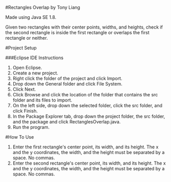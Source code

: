 #Rectangles Overlap by Tony Liang

Made using Java SE 1.8.

Given two rectangles with their center points, widths, and heights, check if the second rectangle is inside the first rectangle or overlaps the first rectangle or neither.

#Project Setup

###Eclipse IDE Instructions
1. Open Eclipse.
2. Create a new project.
3. Right click the folder of the project and click Import.
4. Drop down the General folder and click File System.
5. Click Next.
6. Click Browse and click the location of the folder that contains the src folder and its files to import.
7. On the left side, drop down the selected folder, click the src folder, and click Finish.
8. In the Package Explorer tab, drop down the project folder, the src folder, and the package and click RectanglesOverlap.java.
9. Run the program.

#How To Use
1. Enter the first rectangle's center point, its width, and its height. The x and the y coordinates, the width, and the height must be separated by a space. No commas.
2. Enter the second rectangle's center point, its width, and its height. The x and the y coordinates, the width, and the height must be separated by a space. No commas.